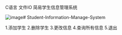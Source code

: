 C语言 文件IO 简易学生信息管理系统 


![image](https://github.com/user-attachments/assets/79eeeac4-d007-488b-9719-4ac61cdcf4dc)# Student-Information-Manage-System


1.添加学生
2.删除学生
3.更改信息
4.查询所有信息
5.退出
